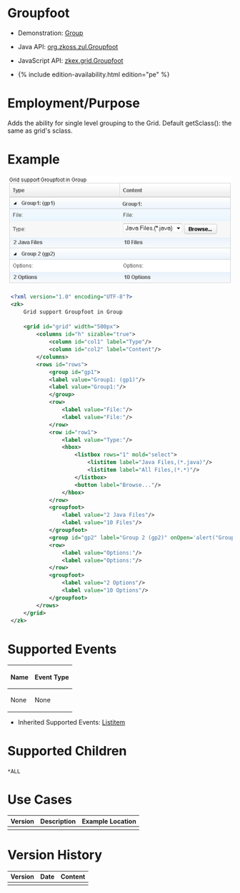 

# Groupfoot

- Demonstration: [Group](http://www.zkoss.org/zkdemo/grid/grouping)
- Java API: [org.zkoss.zul.Groupfoot](https://www.zkoss.org/javadoc/latest/zk/org/zkoss/zul/Groupfoot.html)
- JavaScript API:
  [zkex.grid.Groupfoot](https://www.zkoss.org/javadoc/latest/jsdoc/classes/zkex.grid.Groupfoot.html)

- {% include edition-availability.html edition="pe" %}

# Employment/Purpose

Adds the ability for single level grouping to the Grid. Default
getSclass(): the same as grid's sclass.

# Example

![](/zk_component_ref/images/ZKComRef_Group_Example.png)

```xml
 <?xml version="1.0" encoding="UTF-8"?>
 <zk>
     Grid support Groupfoot in Group

     <grid id="grid" width="500px">
         <columns id="h" sizable="true">
             <column id="col1" label="Type"/>
             <column id="col2" label="Content"/>
         </columns>
         <rows id="rows">
             <group id="gp1">
             <label value="Group1: (gp1)"/>
             <label value="Group1:"/>
             </group>
             <row>
                 <label value="File:"/>
                 <label value="File:"/>
             </row>
             <row id="row1">
                 <label value="Type:"/>
                 <hbox>
                     <listbox rows="1" mold="select">
                         <listitem label="Java Files,(*.java)"/>
                         <listitem label="All Files,(*.*)"/>
                     </listbox>
                     <button label="Browse..."/>
                 </hbox>
             </row>
             <groupfoot>
                 <label value="2 Java Files"/>
                 <label value="10 Files"/>
             </groupfoot>
             <group id="gp2" label="Group 2 (gp2)" onOpen='alert("Group is open: "+self.open);'/>
             <row>
                 <label value="Options:"/>
                 <label value="Options:"/>
             </row>
             <groupfoot>    
                 <label value="2 Options"/>
                 <label value="10 Options"/>
             </groupfoot>
         </rows>
     </grid>
 </zk>
```

# Supported Events

<table>
<thead>
<tr class="header">
<th><center>
<p>Name</p>
</center></th>
<th><center>
<p>Event Type</p>
</center></th>
</tr>
</thead>
<tbody>
<tr class="odd">
<td><p>None</p></td>
<td><p>None</p></td>
</tr>
</tbody>
</table>

- Inherited Supported Events: [ Listitem]({{site.baseurl}}/zk_component_ref/data/listbox/listitem#Supported_Events)

# Supported Children

`*ALL`

# Use Cases

| Version | Description | Example Location |
|---------|-------------|------------------|
|         |             |                  |

# Version History



| Version | Date | Content |
|---------|------|---------|
|         |      |         |


